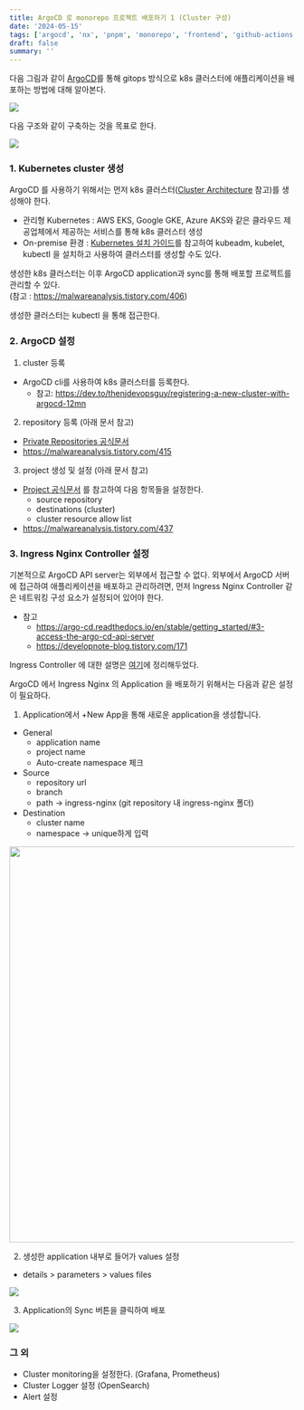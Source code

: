```yaml
---
title: ArgoCD 로 monorepo 프로젝트 배포하기 1 (Cluster 구성)
date: '2024-05-15'
tags: ['argocd', 'nx', 'pnpm', 'monorepo', 'frontend', 'github-actions', 'ci', 'cd', 'k8s']
draft: false
summary: ''
---
```


다음 그림과 같이 [ArgoCD](https://argo-cd.readthedocs.io/en/stable/)를 통해 gitops 방식으로 k8s 클러스터에 애플리케이션을 배포하는 방법에 대해 알아본다. <br />

<img src="/static/images/argocd-gitops-flow.png" />

다음 구조와 같이 구축하는 것을 목표로 한다.

<img src="/static/images/argocd-k8s-structure.png" />


### 1. Kubernetes cluster 생성

ArgoCD 를 사용하기 위해서는 먼저 k8s 클러스터([Cluster Architecture](https://kubernetes.io/docs/concepts/architecture/) 참고)를 생성해야 한다.

* 관리형 Kubernetes : AWS EKS, Google GKE, Azure AKS와 같은 클라우드 제공업체에서 제공하는 서비스를 통해 k8s 클러스터 생성
* On-premise 환경 : [Kubernetes 설치 가이드](https://kubernetes.io/docs/setup/production-environment/tools/kubeadm/install-kubeadm/)를 참고하여 kubeadm, kubelet, kubectl 을 설치하고 사용하여 클러스터를 생성할 수도 있다.

생성한 k8s 클러스터는 이후 ArgoCD application과 sync를 통해 배포할 프로젝트를 관리할 수 있다. <br />
(참고 : https://malwareanalysis.tistory.com/406)

생성한 클러스터는 kubectl 을 통해 접근한다.

### 2. ArgoCD 설정

1. cluster 등록
* ArgoCD cli를 사용하여 k8s 클러스터를 등록한다. 
   * 참고: https://dev.to/thenjdevopsguy/registering-a-new-cluster-with-argocd-12mn

2. repository 등록 (아래 문서 참고)
* [Private Repositories 공식문서](https://argo-cd.readthedocs.io/en/stable/user-guide/private-repositories/)
* https://malwareanalysis.tistory.com/415

3. project 생성 및 설정 (아래 문서 참고)
* [Project 공식문서](https://argo-cd.readthedocs.io/en/stable/user-guide/projects/) 를 참고하여 다음 항목들을 설정한다.
   * source repository
   * destinations (cluster)
   * cluster resource allow list
* https://malwareanalysis.tistory.com/437

### 3. Ingress Nginx Controller 설정

기본적으로 ArgoCD API server는 외부에서 접근할 수 없다. 외부에서 ArgoCD 서버에 접근하여 애플리케이션을 배포하고 관리하려면, 먼저 Ingress Nginx Controller 같은 네트워킹 구성 요소가 설정되어 있어야 한다. <br />
* 참고 
  * https://argo-cd.readthedocs.io/en/stable/getting_started/#3-access-the-argo-cd-api-server
  * https://developnote-blog.tistory.com/171

Ingress Controller 에 대한 설명은 <a href="/blog/ci/ingress-controller">여기</a>에 정리해두었다.

ArgoCD 에서 Ingress Nginx 의 Application 을 배포하기 위해서는 다음과 같은 설정이 필요하다.

1. Application에서 +New App을 통해 새로운 application을 생성합니다.

* General
  * application name
  * project name
  * Auto-create namespace 체크
* Source
  * repository url
  * branch
  * path → ingress-nginx (git repository 내 ingress-nginx 폴더)
* Destination
  * cluster name
  * namespace → unique하게 입력

<img src="/static/images/ingress-nginx-1.png" width="700" />


2. 생성한 application 내부로 들어가 values 설정
   
* details > parameters > values files

<img src="/static/images/argocd-values.png" />

3. Application의 Sync 버튼을 클릭하여 배포

<img src="/static/images/ingress-nginx-2.png" />

### 그 외

* Cluster monitoring을 설정한다. (Grafana, Prometheus)
* Cluster Logger 설정 (OpenSearch) 
* Alert 설정